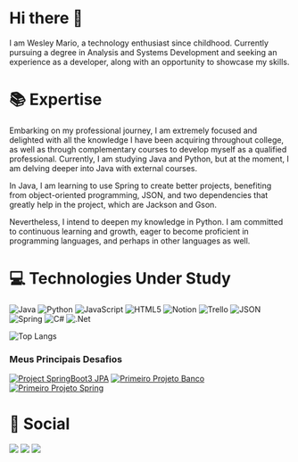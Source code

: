 # Hi there 👋

I am Wesley Mario, a technology enthusiast since childhood. Currently pursuing a degree in Analysis and Systems Development and seeking an experience as a developer, along with an opportunity to showcase my skills.

# 📚 Expertise

Embarking on my professional journey, I am extremely focused and delighted with all the knowledge I have been acquiring throughout college, as well as through complementary courses to develop myself as a qualified professional. Currently, I am studying Java and Python, but at the moment, I am delving deeper into Java with external courses.

In Java, I am learning to use Spring to create better projects, benefiting from object-oriented programming, JSON, and two dependencies that greatly help in the project, which are Jackson and Gson.

Nevertheless, I intend to deepen my knowledge in Python. I am committed to continuous learning and growth, eager to become proficient in programming languages, and perhaps in other languages as well.


# 💻  Technologies Under Study

![Java](https://img.shields.io/badge/Java-%23FF5733.svg?style=for-the-badge&logo=Java&logoColor=white) ![Python](https://img.shields.io/badge/Python-%233776AB.svg?style=for-the-badge&logo=Python&logoColor=white) ![JavaScript](https://img.shields.io/badge/JavaScript-%23F7DF1E.svg?style=for-the-badge&logo=JavaScript&logoColor=black) ![HTML5](https://img.shields.io/badge/html5-%23E34F26.svg?style=for-the-badge&logo=html5&logoColor=white) ![Notion](https://img.shields.io/badge/Notion-%23000000.svg?style=for-the-badge&logo=notion&logoColor=white) ![Trello](https://img.shields.io/badge/Trello-%23026AA7.svg?style=for-the-badge&logo=Trello&logoColor=white) ![JSON](https://img.shields.io/badge/JSON-%23000000.svg?style=for-the-badge&logo=JSON&logoColor=white) ![Spring](https://img.shields.io/badge/Spring-%236DB33F.svg?style=for-the-badge&logo=Spring&logoColor=white) ![C#](https://img.shields.io/badge/c%23-%23239120.svg?style=for-the-badge&logo=csharp&logoColor=white)
![.Net](https://img.shields.io/badge/.NET-5C2D91?style=for-the-badge&logo=.net&logoColor=white)


![Top Langs](https://github-readme-stats-git-masterrstaa-rickstaa.vercel.app/api/top-langs/?username=WMBarbosa&layout=compact&bg_color=000&border_color=30A3DC&title_color=E94D5F&text_color=FFF)

### Meus Principais Desafios
[![Project SpringBoot3 JPA](https://github-readme-stats.vercel.app/api/pin/?username=WMBarbosa&repo=project-springboot3-jpa&bg_color=000&border_color=30A3DC&show_icons=true&icon_color=30A3DC&title_color=E94D5F&text_color=FFF)](https://github.com/WMBarbosa/project-springboot3-jpa)
[![Primeiro Projeto Banco](https://github-readme-stats.vercel.app/api/pin/?username=WMBarbosa&repo=FirstProject&bg_color=000&border_color=30A3DC&show_icons=true&icon_color=30A3DC&title_color=E94D5F&text_color=FFF)](https://github.com/WMBarbosa/FirstProject)
[![Primeiro Projeto Spring](https://github-readme-stats.vercel.app/api/pin/?username=WMBarbosa&repo=ProjectSpring&bg_color=000&border_color=30A3DC&show_icons=true&icon_color=30A3DC&title_color=E94D5F&text_color=FFF)](https://github.com/WMBarbosa/ProjectSpring)


# 💬 Social

<div>
<a href="mailto:wesleymario01@gmail.com"><img loading="lazy" src="https://img.shields.io/badge/Gmail-D14836?style=for-the-badge&logo=gmail&logoColor=white" target="_blank"></a>  
<a href="https://www.linkedin.com/in/wesley-mario/" target="_blank"><img loading="lazy" src="https://img.shields.io/badge/-LinkedIn-%230077B5?style=for-the-badge&logo=linkedin&logoColor=white" target="_blank"></a> 
<a href= "https://www.dio.me/users/wesleymario01/" target="_blank"><img loading="lazy" src="https://img.shields.io/badge/-Meu%20Perfil%20na%20DIO-30A3DC?style=for-the-badge"></a>

